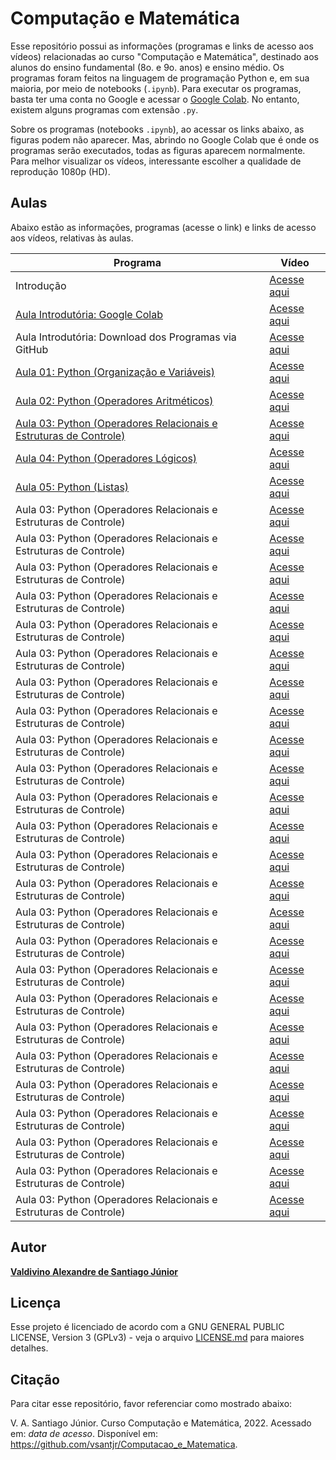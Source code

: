 # Computação e Matemática

Esse repositório possui as informações (programas e links de acesso aos vídeos) relacionadas ao curso "Computação e Matemática", destinado aos alunos do ensino fundamental (8o. e 9o. anos) e ensino médio. Os programas foram feitos na linguagem de programação Python e, em sua maioria, por meio de notebooks (`.ipynb`). Para executar os programas, basta ter uma conta no Google e acessar o [Google Colab](https://colab.research.google.com/). No entanto, existem alguns programas com extensão `.py`. 

Sobre os programas (notebooks `.ipynb`), ao acessar os links abaixo, as figuras podem não aparecer. Mas, abrindo no Google Colab que é onde os programas serão executados, todas as figuras aparecem normalmente. Para melhor visualizar os vídeos, interessante escolher a qualidade de reprodução 1080p (HD).

## Aulas

Abaixo estão as informações, programas (acesse o link) e links de acesso aos vídeos, relativas às aulas.

| Programa | Vídeo | 
| -------------- | -------------- |
| Introdução | [Acesse aqui](https://www.youtube.com/watch?v=mKq1QJO6E-E&t=16s) |
| [Aula Introdutória: Google Colab](https://github.com/vsantjr/Computacao_e_Matematica/blob/master/CompMatUpload.ipynb) | [Acesse aqui](https://www.youtube.com/watch?v=J_ugvSmOVtg) |
| Aula Introdutória: Download dos Programas via GitHub | [Acesse aqui](https://www.youtube.com/watch?v=dJsK2uhmSbk) |
| [Aula 01: Python (Organização e Variáveis)](https://github.com/vsantjr/Computacao_e_Matematica/blob/master/A01_PythonOrganizacaoVar.ipynb) | [Acesse aqui](https://www.youtube.com/watch?v=6cLpNHEQXBo) |
| [Aula 02: Python (Operadores Aritméticos)](https://github.com/vsantjr/Computacao_e_Matematica/blob/master/A02_PythonAritmeticos.ipynb) | [Acesse aqui](https://www.youtube.com/watch?v=I0LdlxfQg5s) |
| [Aula 03: Python (Operadores Relacionais e Estruturas de Controle)](https://github.com/vsantjr/Computacao_e_Matematica/blob/master/A03_PythonRelacionaisControle.ipynb) | [Acesse aqui](https://www.youtube.com/watch?v=eysqUT1ogZI) |
| [Aula 04: Python (Operadores Lógicos)](https://github.com/vsantjr/Computacao_e_Matematica/blob/master/A04_PythonLogicos.ipynb) | [Acesse aqui](https://www.youtube.com/watch?v=ScpGVWciijM) |
| [Aula 05: Python (Listas)](https://github.com/vsantjr/Computacao_e_Matematica/blob/master/A05_PythonListas.ipynb) | [Acesse aqui](https://www.youtube.com/watch?v=MCqHmYAVYSM) |
| Aula 03: Python (Operadores Relacionais e Estruturas de Controle) | [Acesse aqui]() | [Acesse aqui]() |
| Aula 03: Python (Operadores Relacionais e Estruturas de Controle) | [Acesse aqui]() | [Acesse aqui]() |
| Aula 03: Python (Operadores Relacionais e Estruturas de Controle) | [Acesse aqui]() | [Acesse aqui]() |
| Aula 03: Python (Operadores Relacionais e Estruturas de Controle) | [Acesse aqui]() | [Acesse aqui]() |
| Aula 03: Python (Operadores Relacionais e Estruturas de Controle) | [Acesse aqui]() | [Acesse aqui]() |
| Aula 03: Python (Operadores Relacionais e Estruturas de Controle) | [Acesse aqui]() | [Acesse aqui]() |
| Aula 03: Python (Operadores Relacionais e Estruturas de Controle) | [Acesse aqui]() | [Acesse aqui]() |
| Aula 03: Python (Operadores Relacionais e Estruturas de Controle) | [Acesse aqui]() | [Acesse aqui]() |
| Aula 03: Python (Operadores Relacionais e Estruturas de Controle) | [Acesse aqui]() | [Acesse aqui]() |
| Aula 03: Python (Operadores Relacionais e Estruturas de Controle) | [Acesse aqui]() | [Acesse aqui]() |
| Aula 03: Python (Operadores Relacionais e Estruturas de Controle) | [Acesse aqui]() | [Acesse aqui]() |
| Aula 03: Python (Operadores Relacionais e Estruturas de Controle) | [Acesse aqui]() | [Acesse aqui]() |
| Aula 03: Python (Operadores Relacionais e Estruturas de Controle) | [Acesse aqui]() | [Acesse aqui]() |
| Aula 03: Python (Operadores Relacionais e Estruturas de Controle) | [Acesse aqui]() | [Acesse aqui]() |
| Aula 03: Python (Operadores Relacionais e Estruturas de Controle) | [Acesse aqui]() | [Acesse aqui]() |
| Aula 03: Python (Operadores Relacionais e Estruturas de Controle) | [Acesse aqui]() | [Acesse aqui]() |
| Aula 03: Python (Operadores Relacionais e Estruturas de Controle) | [Acesse aqui]() | [Acesse aqui]() |
| Aula 03: Python (Operadores Relacionais e Estruturas de Controle) | [Acesse aqui]() | [Acesse aqui]() |
| Aula 03: Python (Operadores Relacionais e Estruturas de Controle) | [Acesse aqui]() | [Acesse aqui]() |
| Aula 03: Python (Operadores Relacionais e Estruturas de Controle) | [Acesse aqui]() | [Acesse aqui]() |
| Aula 03: Python (Operadores Relacionais e Estruturas de Controle) | [Acesse aqui]() | [Acesse aqui]() |
| Aula 03: Python (Operadores Relacionais e Estruturas de Controle) | [Acesse aqui]() | [Acesse aqui]() |
| Aula 03: Python (Operadores Relacionais e Estruturas de Controle) | [Acesse aqui]() | [Acesse aqui]() |
| Aula 03: Python (Operadores Relacionais e Estruturas de Controle) | [Acesse aqui]() | [Acesse aqui]() |
| Aula 03: Python (Operadores Relacionais e Estruturas de Controle) | [Acesse aqui]() | [Acesse aqui]() |




## Autor

[**Valdivino Alexandre de Santiago J&uacute;nior**](https://www.linkedin.com/in/valdivino-alexandre-de-santiago-j%C3%BAnior-103109206/?locale=en_US)

## Licença

Esse projeto é licenciado de acordo com a GNU GENERAL PUBLIC LICENSE, Version 3 (GPLv3) - veja o arquivo [LICENSE.md](LICENSE) para maiores detalhes.

## Citação

Para citar esse repositório, favor referenciar como mostrado abaixo:

V. A. Santiago J&uacute;nior. Curso Computação e Matemática, 2022. Acessado em: *data de acesso*. Disponível em: https://github.com/vsantjr/Computacao_e_Matematica. 


